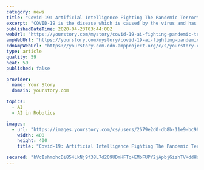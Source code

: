 ```yaml
---
category: news
title: "Covid-19: Artificial Intelligence Fighting The Pandemic Terror"
excerpt: "COVID-19 is the disease which is caused by the virus and has reached to every corner of the world. Because of this disease the world has left in turmoil. Day by day the number of cases is increasing and the figure has reached the million and the number of deaths is more than 50000 worldwide. This is the situation in which every person is ..."
publishedDateTime: 2020-04-23T03:44:00Z
webUrl: "https://yourstory.com/mystory/covid-19-ai-fighting-pandemic-terror"
ampWebUrl: "https://yourstory.com/mystory/covid-19-ai-fighting-pandemic-terror/amp"
cdnAmpWebUrl: "https://yourstory-com.cdn.ampproject.org/c/s/yourstory.com/mystory/covid-19-ai-fighting-pandemic-terror/amp"
type: article
quality: 59
heat: 59
published: false

provider:
  name: Your Story
  domain: yourstory.com

topics:
  - AI
  - AI in Robotics

images:
  - url: "https://images.yourstory.com/cs/users/2679e2d0-db8b-11e9-bc96-ff81f5b17130/profile_image_1568976114888.jpg"
    width: 400
    height: 400
    title: "Covid-19: Artificial Intelligence Fighting The Pandemic Terror"

secured: "bVcIshmohcDi854LkNj9f38L7d209UDmHFTq+EMbFUPY2jApbjGizhTV+ddHoqy2M7LyHXWDIjlUmteHVs20uwZopqO7KNVwiZJam+4JpzPwPDi6mHrIyjirex5YI+SAaw9S6nDfx/uoqanAfHfziZv4OyPoCyOxBxBVi1y2X/SSJ+uC93lBMgtD7vKrRDgOdcAkOaRfVDUEfDk5BV9GmLX0cQwggrVOv5uEq53Vd57qI/83KLEstLWV7Outnbl6hfNX2hAHro35yxu7oufbCR0cSW/6UVskLCfoxC8dSUJZ7AqP3E/kmv7ebFVasuP+omnVUZt5+LMpOXHJ/AAEQ6gSBHjKC/RjBXZsjxpC/b/kZLMgHWf4mV3NXsApx4sNpvpIpAJZruGp0MO/g+gymYLqZ/W2zoKapn9PO6dkRB8VUtvLLvQEN7/JfszzDDkeTVAKu3vAGSIJgcPo/knLruTM4f3pN7rYLwPMLPcXcu4=;2T5K5/YN7qscLR8MMscREA=="
---
```


